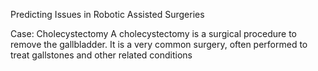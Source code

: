 Predicting Issues in Robotic Assisted Surgeries 

        
Case: Cholecystectomy 
A cholecystectomy is a surgical procedure to remove the gallbladder. It is a very common surgery, often performed to treat gallstones and other related conditions
